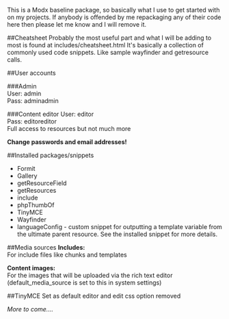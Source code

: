 This is a Modx baseline package, so basically what I use to get started with on my projects. If anybody is offended by me repackaging any of their code here then please let me know and I will remove it.

##Cheatsheet
Probably the most useful part and what I will be adding to most is found at includes/cheatsheet.html It's basically a collection of commonly used code snippets. Like sample wayfinder and getresource calls. 


##User accounts

###Admin<br>
User: admin<br>
Pass: adminadmin

###Content editor
User: editor<br>
Pass: editoreditor<br>
Full access to resources but not much more

**Change passwords and email addresses!**


##Installed packages/snippets
- Formit
- Gallery
- getResourceField
- getResources
- include
- phpThumbOf 
- TinyMCE
- Wayfinder
- languageConfig - custom snippet for outputting a template variable from the ultimate parent resource. See the installed snippet for more details.


##Media sources
**Includes:**<br>
For include files like chunks and templates

**Content images:**<br>
For the images that will be uploaded via the rich text editor (default_media_source is set to this in system settings)


##TinyMCE
Set as default editor and edit css option removed


*More to come....*